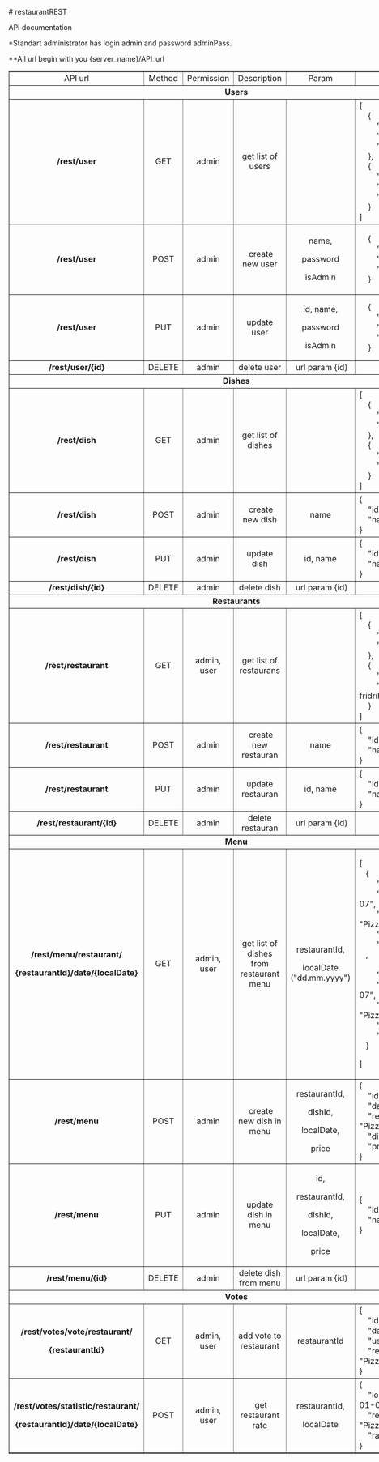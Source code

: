 <p># restaurantREST</p>

<p>API documentation</p>

<p>*Standart administrator has login admin and password adminPass.</p>

<p>**All url begin with you {server_name}/API_url</p>

<table border="1" cellpadding="1" cellspacing="1" style="width:900px">
	<tbody>
		<tr>
			<td style="text-align:center">API url</td>
			<td style="text-align:center">Method</td>
			<td style="text-align:center">Permission</td>
			<td style="text-align:center">Description</td>
			<td style="text-align:center">Param</td>
			<td style="text-align:center; width:200px">Result</td>
		</tr>
		<tr>
			<td colspan="6" style="text-align:center"><strong>Users</strong></td>
		</tr>
		<tr>
			<td style="text-align:center"><strong>/rest/user</strong></td>
			<td style="text-align:center">GET</td>
			<td style="text-align:center">admin</td>
			<td style="text-align:center">get list of users</td>
			<td>&nbsp;</td>
			<td>[<br />
			&nbsp; &nbsp; {<br />
			&nbsp; &nbsp; &nbsp; &nbsp; &quot;id&quot;: 1,<br />
			&nbsp; &nbsp; &nbsp; &nbsp; &quot;name&quot;: &quot;admin&quot;,<br />
			&nbsp; &nbsp; &nbsp; &nbsp; &quot;roles&quot;: &quot;ADMIN&quot;<br />
			&nbsp; &nbsp; },<br />
			&nbsp; &nbsp; {<br />
			&nbsp; &nbsp; &nbsp; &nbsp; &quot;id&quot;: 2,<br />
			&nbsp; &nbsp; &nbsp; &nbsp; &quot;name&quot;: &quot;usr&quot;,<br />
			&nbsp; &nbsp; &nbsp; &nbsp; &quot;roles&quot;: &quot;USER&quot;<br />
			&nbsp; &nbsp; }<br />
			]</td>
		</tr>
		<tr>
			<td style="text-align:center"><strong>/rest/user</strong></td>
			<td style="text-align:center">POST</td>
			<td style="text-align:center">admin</td>
			<td style="text-align:center">&nbsp;create new user</td>
			<td>
			<p style="text-align:center">name,</p>
			<p style="text-align:center">password</p>
			<p style="text-align:center">isAdmin</p>
			</td>
			<td>
			<p>&nbsp; &nbsp; {<br />
			&nbsp; &nbsp; &nbsp; &nbsp; &quot;id&quot;: 2,<br />
			&nbsp; &nbsp; &nbsp; &nbsp; &quot;name&quot;: &quot;usr&quot;,<br />
			&nbsp; &nbsp; &nbsp; &nbsp; &quot;roles&quot;: &quot;USER&quot;<br />
			&nbsp; &nbsp; }</p>
			</td>
		</tr>
		<tr>
			<td style="text-align:center"><strong>/rest/user</strong></td>
			<td style="text-align:center">PUT</td>
			<td style="text-align:center">admin</td>
			<td style="text-align:center">update user</td>
			<td style="text-align:center">
			<p style="text-align:center">id, name,</p>
			<p style="text-align:center">password</p>
			<p style="text-align:center">isAdmin</p>
			</td>
			<td>&nbsp; &nbsp; {<br />
			&nbsp; &nbsp; &nbsp; &nbsp; &quot;id&quot;: 2,<br />
			&nbsp; &nbsp; &nbsp; &nbsp; &quot;name&quot;: &quot;new_usr&quot;,<br />
			&nbsp; &nbsp; &nbsp; &nbsp; &quot;roles&quot;: &quot;USER&quot;<br />
			&nbsp; &nbsp; }</td>
		</tr>
		<tr>
			<td style="text-align:center"><strong>/rest/user/{id}</strong></td>
			<td style="text-align:center">DELETE</td>
			<td style="text-align:center">admin</td>
			<td style="text-align:center">delete user</td>
			<td style="text-align:center">&nbsp;url param {id}</td>
			<td style="text-align:center">ОК</td>
		</tr>
		<tr>
			<td colspan="6" style="text-align:center"><strong>Dishes</strong></td>
		</tr>
		<tr>
			<td style="text-align:center"><strong>/rest/dish</strong></td>
			<td style="text-align:center">GET</td>
			<td style="text-align:center">admin</td>
			<td style="text-align:center">get list of dishes</td>
			<td>&nbsp;</td>
			<td>[<br />
			&nbsp; &nbsp; {<br />
			&nbsp; &nbsp; &nbsp; &nbsp; &quot;id&quot;: 1,<br />
			&nbsp; &nbsp; &nbsp; &nbsp; &quot;name&quot;: &quot;Nuddles&quot;<br />
			&nbsp; &nbsp; },<br />
			&nbsp; &nbsp; {<br />
			&nbsp; &nbsp; &nbsp; &nbsp; &quot;id&quot;: 2,<br />
			&nbsp; &nbsp; &nbsp; &nbsp; &quot;name&quot;: &quot;Sup&quot;<br />
			&nbsp; &nbsp; }<br />
			]</td>
		</tr>
		<tr>
			<td style="text-align:center"><strong>/rest/dish</strong></td>
			<td style="text-align:center">POST</td>
			<td style="text-align:center">admin</td>
			<td style="text-align:center">&nbsp;create new dish</td>
			<td>
			<p style="text-align:center">name</p>
			</td>
			<td>{<br />
			&nbsp; &nbsp; &quot;id&quot;: 2,<br />
			&nbsp; &nbsp; &quot;name&quot;: &quot;Sup&quot;<br />
			}</td>
		</tr>
		<tr>
			<td style="text-align:center"><strong>/rest/dish</strong></td>
			<td style="text-align:center">PUT</td>
			<td style="text-align:center">admin</td>
			<td style="text-align:center">update dish</td>
			<td style="text-align:center">
			<p style="text-align:center">id, name</p>
			</td>
			<td>{<br />
			&nbsp; &nbsp; &quot;id&quot;: 2,<br />
			&nbsp; &nbsp; &quot;name&quot;: &quot;Pizza&quot;<br />
			}</td>
		</tr>
		<tr>
			<td style="text-align:center"><strong>/rest/dish/{id}</strong></td>
			<td style="text-align:center">DELETE</td>
			<td style="text-align:center">admin</td>
			<td style="text-align:center">delete dish</td>
			<td style="text-align:center">&nbsp;url param {id}</td>
			<td style="text-align:center">ОК</td>
		</tr>
		<tr>
		</tr>
		<tr>
			<td colspan="6" style="text-align:center"><strong>Restaurants</strong></td>
		</tr>
		<tr>
			<td style="text-align:center"><strong>/rest/restaurant</strong></td>
			<td style="text-align:center">GET</td>
			<td style="text-align:center">admin, user</td>
			<td style="text-align:center">get list of restaurans</td>
			<td>&nbsp;</td>
			<td>[<br />
			&nbsp; &nbsp; {<br />
			&nbsp; &nbsp; &nbsp; &nbsp; &quot;id&quot;: 1,<br />
			&nbsp; &nbsp; &nbsp; &nbsp; &quot;name&quot;: &quot;PizzaHat&quot;<br />
			&nbsp; &nbsp; },<br />
			&nbsp; &nbsp; {<br />
			&nbsp; &nbsp; &nbsp; &nbsp; &quot;id&quot;: 2,<br />
			&nbsp; &nbsp; &nbsp; &nbsp; &quot;name&quot;: &quot;Karl-fridrih&quot;<br />
			&nbsp; &nbsp; }<br />
			]</td>
		</tr>
		<tr>
			<td style="text-align:center"><strong>/rest/restaurant</strong></td>
			<td style="text-align:center">POST</td>
			<td style="text-align:center">admin</td>
			<td style="text-align:center">&nbsp;create new restauran</td>
			<td>
			<p style="text-align:center">name</p>
			</td>
			<td>{<br />
			&nbsp; &nbsp; &quot;id&quot;: 2,<br />
			&nbsp; &nbsp; &quot;name&quot;: &quot;Karl-fridrih&quot;<br />
			}</td>
		</tr>
		<tr>
			<td style="text-align:center"><strong>/rest/restaurant</strong></td>
			<td style="text-align:center">PUT</td>
			<td style="text-align:center">admin</td>
			<td style="text-align:center">update restauran</td>
			<td style="text-align:center">
			<p style="text-align:center">id, name</p>
			</td>
			<td>{<br />
			&nbsp; &nbsp; &quot;id&quot;: 2,<br />
			&nbsp; &nbsp; &quot;name&quot;: &quot;Crazy hunter&quot;<br />
			}</td>
		</tr>
		<tr>
			<td style="text-align:center"><strong>/rest/restaurant/{id}</strong></td>
			<td style="text-align:center">DELETE</td>
			<td style="text-align:center">admin</td>
			<td style="text-align:center">delete restauran</td>
			<td style="text-align:center">&nbsp;url param {id}</td>
			<td style="text-align:center">ОК</td>
		</tr>
		<tr>
		</tr>
		<tr>
			<td colspan="6" style="text-align:center"><strong>Menu</strong></td>
		</tr>
		<tr>
			<td style="text-align:center">
			<p><strong>/rest/menu/restaurant/</strong></p>
			<p><strong>{restaurantId}/date/{localDate}</strong></p>
			</td>
			<td style="text-align:center">GET</td>
			<td style="text-align:center">admin, user</td>
			<td style="text-align:center">get list of dishes from restaurant menu</td>
			<td>
			<p style="text-align:center">restaurantId,</p>
			<p style="text-align:center">localDate (&quot;dd.mm.yyyy&quot;)</p>
			</td>
			<td>
			<p>[<br />
			&nbsp; &nbsp;{<br />
			&nbsp; &nbsp; &nbsp; &nbsp; &quot;id&quot;: 1,<br />
			&nbsp; &nbsp; &nbsp; &nbsp; &quot;date&quot;: &quot;2019-01-07&quot;,<br />
			&nbsp; &nbsp; &nbsp; &nbsp; &quot;restaurant&quot;: &quot;PizzaHat&quot;,<br />
			&nbsp; &nbsp; &nbsp; &nbsp; &quot;dish&quot;: &quot;Pizza&quot;,<br />
			&nbsp; &nbsp; &nbsp; &nbsp; &quot;price&quot;: 500<br />
			&nbsp; &nbsp;,<br />
			&nbsp; &nbsp;<br />
			&nbsp; &nbsp; &nbsp; &nbsp; &quot;id&quot;: 2,<br />
			&nbsp; &nbsp; &nbsp; &nbsp; &quot;date&quot;: &quot;2019-01-07&quot;,<br />
			&nbsp; &nbsp; &nbsp; &nbsp; &quot;restaurant&quot;: &quot;PizzaHat&quot;,<br />
			&nbsp; &nbsp; &nbsp; &nbsp; &quot;dish&quot;: &quot;Sup&quot;,<br />
			&nbsp; &nbsp; &nbsp; &nbsp; &quot;price&quot;: 100<br />
			&nbsp; &nbsp;}</p>
			<p>]</p>
			</td>
		</tr>
		<tr>
			<td style="text-align:center"><strong>/rest/menu</strong></td>
			<td style="text-align:center">POST</td>
			<td style="text-align:center">admin</td>
			<td style="text-align:center">&nbsp;create new dish in menu</td>
			<td>
			<p style="text-align:center">restaurantId,</p>
			<p style="text-align:center">dishId,</p>
			<p style="text-align:center">localDate,</p>
			<p style="text-align:center">price</p>
			</td>
			<td>{<br />
			&nbsp; &nbsp; &quot;id&quot;: 1,<br />
			&nbsp; &nbsp; &quot;date&quot;: &quot;2019-01-07&quot;,<br />
			&nbsp; &nbsp; &quot;restaurant&quot;: &quot;PizzaHat&quot;,<br />
			&nbsp; &nbsp; &quot;dish&quot;: &quot;Pizza&quot;,<br />
			&nbsp; &nbsp; &quot;price&quot;: 500<br />
			}</td>
		</tr>
		<tr>
			<td style="text-align:center"><strong>/rest/menu</strong></td>
			<td style="text-align:center">PUT</td>
			<td style="text-align:center">admin</td>
			<td style="text-align:center">update dish in menu</td>
			<td style="text-align:center">
			<p style="text-align:center">id,</p>
			<p style="text-align:center">restaurantId,</p>
			<p style="text-align:center">dishId,</p>
			<p style="text-align:center">localDate,</p>
			<p style="text-align:center">price</p>
			</td>
			<td>{<br />
			&nbsp; &nbsp; &quot;id&quot;: 2,<br />
			&nbsp; &nbsp; &quot;name&quot;: &quot;Crazy hunter&quot;<br />
			}</td>
		</tr>
		<tr>
			<td style="text-align:center"><strong>/rest/menu/{id}</strong></td>
			<td style="text-align:center">DELETE</td>
			<td style="text-align:center">admin</td>
			<td style="text-align:center">delete dish from menu</td>
			<td style="text-align:center">&nbsp;url param {id}</td>
			<td style="text-align:center">ОК</td>
		</tr>
		<tr>
		</tr>
		<tr>
			<td colspan="6" style="text-align:center"><strong>Votes</strong></td>
		</tr>
		<tr>
			<td style="text-align:center">
			<p><strong>/rest/votes/vote/restaurant/</strong></p>
			<p><strong>{restaurantId}</strong></p>
			</td>
			<td style="text-align:center">GET</td>
			<td style="text-align:center">admin, user</td>
			<td style="text-align:center">add vote to restaurant</td>
			<td>
			<p style="text-align:center">restaurantId</p>
			</td>
			<td>{<br />
			&nbsp; &nbsp; &quot;id&quot;: 1,<br />
			&nbsp; &nbsp; &quot;date&quot;: &quot;2019-01-07&quot;,<br />
			&nbsp; &nbsp; &quot;user&quot;: &quot;usr&quot;,<br />
			&nbsp; &nbsp; &quot;restaurant&quot;: &quot;PizzaHat&quot;<br />
			}</td>
		</tr>
		<tr>
			<td style="text-align:center">
			<p style="text-align:center"><strong>/rest/votes/statistic/restaurant/</strong></p>
			<p style="text-align:center"><strong>{restaurantId}/date/{localDate}</strong></p>
			</td>
			<td style="text-align:center">POST</td>
			<td style="text-align:center">admin, user</td>
			<td style="text-align:center">&nbsp;get restaurant rate</td>
			<td>
			<p style="text-align:center">restaurantId,</p>
			<p style="text-align:center">localDate</p>
			</td>
			<td>{<br />
			&nbsp; &nbsp; &quot;localDate&quot;: &quot;2019-01-08&quot;,<br />
			&nbsp; &nbsp; &quot;restaurant&quot;: &quot;PizzaHat&quot;,<br />
			&nbsp; &nbsp; &quot;rate&quot;: 75.15<br />
			}</td>
		</tr>
		<tr>
		</tr>
	</tbody>
</table>
